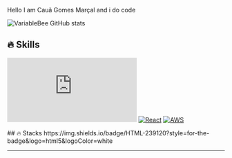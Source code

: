 Hello
I am Cauã Gomes Marçal and i do code

![VariableBee GitHub stats](https://github-readme-stats.vercel.app/api?username=cauanzinhooo&show_icons=true&theme=gotham)


## 🔥 Skills
[![Next.js](https://img.shields.io/badge/Next.js-^12.0.0-blue?logo=next.js)](https://nextjs.org/)
[![React](https://img.shields.io/badge/React-^17.0.0-blue?logo=react)](https://reactjs.org/)
[![AWS](https://img.shields.io/badge/AWS-^2.0.0-orange?logo=amazon-aws)](https://aws.amazon.com/)

  <div style="flex-basis: 48%;">
    ## 🔥 Stacks
  https://img.shields.io/badge/HTML-239120?style=for-the-badge&logo=html5&logoColor=white
  </div>



---


<!-- Proudly created with GPRM ( https://gprm.itsvg.in ) -->
